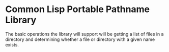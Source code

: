 # Common Lisp Portable Pathname Library

The basic operations the library will support will be getting a list of files in a directory and determining whether a file or directory with a given name exists. 
